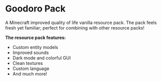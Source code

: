 # Goodoro Pack
A Minecraft improved quality of life vanilla resource pack.
The pack feels fresh yet familiar; perfect for combining with other resource packs! 

**The resource pack features:**
- Custom entity models
- Improved sounds
- Dark mode and colorful GUI
- Clean textures
- Custom language
- And much more!
